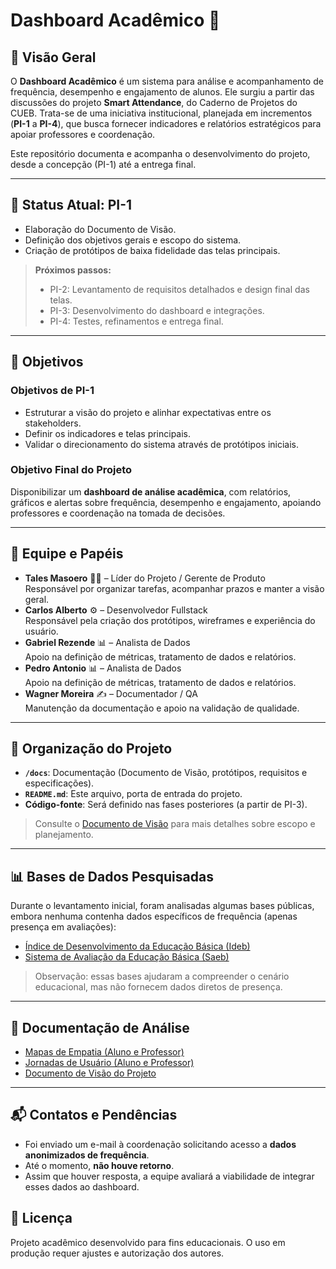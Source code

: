 # Dashboard Acadêmico 🚀

## 📝 Visão Geral
O **Dashboard Acadêmico** é um sistema para análise e acompanhamento de frequência, desempenho e engajamento de alunos. Ele surgiu a partir das discussões do projeto **Smart Attendance**, do Caderno de Projetos do CUEB. Trata-se de uma iniciativa institucional, planejada em incrementos (**PI-1** a **PI-4**), que busca fornecer indicadores e relatórios estratégicos para apoiar professores e coordenação.

Este repositório documenta e acompanha o desenvolvimento do projeto, desde a concepção (PI-1) até a entrega final.

---

## 📌 Status Atual: PI-1
- Elaboração do Documento de Visão.
- Definição dos objetivos gerais e escopo do sistema.
- Criação de protótipos de baixa fidelidade das telas principais.

> **Próximos passos:**
> - PI-2: Levantamento de requisitos detalhados e design final das telas.
> - PI-3: Desenvolvimento do dashboard e integrações.
> - PI-4: Testes, refinamentos e entrega final.

---

## 🎯 Objetivos

### Objetivos de PI-1
- Estruturar a visão do projeto e alinhar expectativas entre os stakeholders.
- Definir os indicadores e telas principais.
- Validar o direcionamento do sistema através de protótipos iniciais.

### Objetivo Final do Projeto
Disponibilizar um **dashboard de análise acadêmica**, com relatórios, gráficos e alertas sobre frequência, desempenho e engajamento, apoiando professores e coordenação na tomada de decisões.

---

## 👥 Equipe e Papéis
- **Tales Masoero** 🧑‍💼 – Líder do Projeto / Gerente de Produto  
  Responsável por organizar tarefas, acompanhar prazos e manter a visão geral.
- **Carlos Alberto** ⚙️ – Desenvolvedor Fullstack  
  Responsável pela criação dos protótipos, wireframes e experiência do usuário.
- **Gabriel Rezende** 📊 – Analista de Dados  
  Apoio na definição de métricas, tratamento de dados e relatórios.
- **Pedro Antonio** 📊 – Analista de Dados  
  Apoio na definição de métricas, tratamento de dados e relatórios.
- **Wagner Moreira** ✍️ – Documentador / QA  
  Manutenção da documentação e apoio na validação de qualidade.

---

## 📂 Organização do Projeto
- **`/docs`**: Documentação (Documento de Visão, protótipos, requisitos e especificações).
- **`README.md`**: Este arquivo, porta de entrada do projeto.
- **Código-fonte**: Será definido nas fases posteriores (a partir de PI-3).

> Consulte o [Documento de Visão](./docs/vision-statement.md) para mais detalhes sobre escopo e planejamento.

---

## 📊 Bases de Dados Pesquisadas
Durante o levantamento inicial, foram analisadas algumas bases públicas, embora nenhuma contenha dados específicos de frequência (apenas presença em avaliações):

- [Índice de Desenvolvimento da Educação Básica (Ideb)](https://basedosdados.org/dataset/96eab476-5d30-459b-82be-f888d4d0d6b9?table=1f8967ee-162d-48ec-b788-33a3f1b6f6cd)
- [Sistema de Avaliação da Educação Básica (Saeb)](https://basedosdados.org/dataset/e083c9a2-1cee-4342-bedc-535cbad6f3cd?table=d429a79a-eca1-461c-9c1f-ce65d61048a1)

> Observação: essas bases ajudaram a compreender o cenário educacional, mas não fornecem dados diretos de presença.

---

## 📄 Documentação de Análise
- [Mapas de Empatia (Aluno e Professor)](./docs/empathy-map.md)
- [Jornadas de Usuário (Aluno e Professor)](./docs/user-journey.md)
- [Documento de Visão do Projeto](./docs/documento-de-visao.md)

---

## 📬 Contatos e Pendências
- Foi enviado um e-mail à coordenação solicitando acesso a **dados anonimizados de frequência**.
- Até o momento, **não houve retorno**.
- Assim que houver resposta, a equipe avaliará a viabilidade de integrar esses dados ao dashboard.

## 📌 Licença
Projeto acadêmico desenvolvido para fins educacionais. O uso em produção requer ajustes e autorização dos autores.
